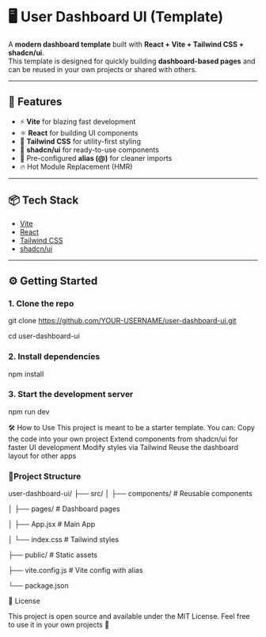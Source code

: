 # 🖥️ User Dashboard UI (Template)

A **modern dashboard template** built with **React + Vite + Tailwind CSS + shadcn/ui**.  
This template is designed for quickly building **dashboard-based pages** and can be reused in your own projects or shared with others.  

---

## 🚀 Features
- ⚡ **Vite** for blazing fast development  
- ⚛️ **React** for building UI components  
- 🎨 **Tailwind CSS** for utility-first styling  
- 🧩 **shadcn/ui** for ready-to-use components  
- 📂 Pre-configured **alias (@)** for cleaner imports  
- 🔥 Hot Module Replacement (HMR)  

---

## 📦 Tech Stack
- [Vite](https://vitejs.dev/)  
- [React](https://react.dev/)  
- [Tailwind CSS](https://tailwindcss.com/)  
- [shadcn/ui](https://ui.shadcn.com/)  

---

## ⚙️ Getting Started

### 1. Clone the repo
git clone https://github.com/YOUR-USERNAME/user-dashboard-ui.git

cd user-dashboard-ui
### 2. Install dependencies
npm install
### 3. Start the development server
npm run dev

🛠️ How to Use
This project is meant to be a starter template. You can:
Copy the code into your own project
Extend components from shadcn/ui for faster UI development
Modify styles via Tailwind
Reuse the dashboard layout for other apps


### 📂Project Structure

user-dashboard-ui/
├── src/
│   ├── components/   # Reusable components

│   ├── pages/        # Dashboard pages

│   ├── App.jsx       # Main App

│   └── index.css     # Tailwind styles

├── public/           # Static assets

├── vite.config.js    # Vite config with alias

└── package.json

📜 License

This project is open source and available under the MIT License.
Feel free to use it in your own projects 🚀
